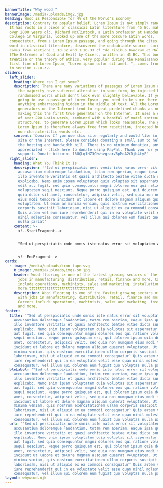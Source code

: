 ```yaml
---
bannerTitle: "Why wood "
bannerImage: /media/uploads/img2.jpg
heading: Wood is Responsible for 4% of the World’s Economy
description: Contrary to popular belief, Lorem Ipsum is not simply random text.
  It has roots in a piece of classical Latin literature from 45 BC, making it
  over 2000 years old. Richard McClintock, a Latin professor at Hampden-Sydney
  College in Virginia, looked up one of the more obscure Latin words,
  consectetur, from a Lorem Ipsum passage, and going through the cites of the
  word in classical literature, discovered the undoubtable source. Lorem Ipsum
  comes from sections 1.10.32 and 1.10.33 of "de Finibus Bonorum et Malorum"
  (The Extremes of Good and Evil) by Cicero, written in 45 BC. This book is a
  treatise on the theory of ethics, very popular during the Renaissance. The
  first line of Lorem Ipsum, "Lorem ipsum dolor sit amet..", comes from a line
  in section 1.10.32.
sliders:
  left_slider:
    heading: Where can I get some?
    description: There are many variations of passages of Lorem Ipsum available, but
      the majority have suffered alteration in some form, by injected humour, or
      randomised words which don't look even slightly believable. If you are
      going to use a passage of Lorem Ipsum, you need to be sure there isn't
      anything embarrassing hidden in the middle of text. All the Lorem Ipsum
      generators on the Internet tend to repeat predefined chunks as necessary,
      making this the first true generator on the Internet. It uses a dictionary
      of over 200 Latin words, combined with a handful of model sentence
      structures, to generate Lorem Ipsum which looks reasonable. The generated
      Lorem Ipsum is therefore always free from repetition, injected humour, or
      non-characteristic words etc.
    content: "Donate: If you use this site regularly and would like to help keep the
      site on the Internet, please consider donating a small sum to help pay for
      the hosting and bandwidth bill. There is no minimum donation, any sum is
      appreciated - click here to donate using PayPal. Thank you for your
      support. Donate bitcoin: 16UQLq1HZ3CNwhvgrarV6pMoA2CDjb4tyF"
  right_slider:
    heading: What You Think It Is
    description: '"Sed ut perspiciatis unde omnis iste natus error sit voluptatem
      accusantium doloremque laudantium, totam rem aperiam, eaque ipsa quae ab
      illo inventore veritatis et quasi architecto beatae vitae dicta sunt
      explicabo. Nemo enim ipsam voluptatem quia voluptas sit aspernatur aut
      odit aut fugit, sed quia consequuntur magni dolores eos qui ratione
      voluptatem sequi nesciunt. Neque porro quisquam est, qui dolorem ipsum
      quia dolor sit amet, consectetur, adipisci velit, sed quia non numquam
      eius modi tempora incidunt ut labore et dolore magnam aliquam quaerat
      voluptatem. Ut enim ad minima veniam, quis nostrum exercitationem ullam
      corporis suscipit laboriosam, nisi ut aliquid ex ea commodi consequatur?
      Quis autem vel eum iure reprehenderit qui in ea voluptate velit esse quam
      nihil molestiae consequatur, vel illum qui dolorem eum fugiat quo voluptas
      nulla pariat'
    content: >-
      <!--StartFragment-->


      "Sed ut perspiciatis unde omnis iste natus error sit voluptatem accusantium doloremque laudantium, totam rem aperiam, eaque ipsa quae ab illo inventore veritatis et quasi architecto beatae vitae dicta sunt explicabo. Nemo enim ipsam voluptatem quia voluptas sit aspernatur aut odit aut fugit, sed quia consequuntur magni dolores eos qui ratione voluptatem sequi nesciunt. Neque porro quisquam est, qui dolorem ipsum quia dolor sit amet, consectetur, adipisci velit, sed quia non numquam eius modi tempora incidunt ut labore et dolore magnam aliquam quaerat voluptatem. Ut enim ad minima veniam, quis nostrum exercitationem ullam corporis suscipit laboriosam, nisi ut aliquid ex ea commodi consequatur? Quis autem vel eum iure reprehenderit qui in ea voluptate velit esse quam nihil molestiae consequatur, vel illum qui dolorem eum fugiat quo voluptas nulla pariat


      <!--EndFragment-->
cards:
  - image: /media/uploads/icon-tape.svg
    b_image: /media/uploads/img1-sm.jpg
    header: Wood flooring is one of the fastest growing sectors of the industry with
      jobs in manufacturing, distribution, retail, finance and more. Careers
      include operations, machinists, sales and marketing, installations and
      more.tttttttttttttttttttttttttttttt
    description: Wood flooring is one of the fastest growing sectors of the industry
      with jobs in manufacturing, distribution, retail, finance and more.
      Careers include operations, machinists, sales and marketing, installations
      and more.
footer:
  title: '"Sed ut perspiciatis unde omnis iste natus error sit voluptatem
    accusantium doloremque laudantium, totam rem aperiam, eaque ipsa quae ab
    illo inventore veritatis et quasi architecto beatae vitae dicta sunt
    explicabo. Nemo enim ipsam voluptatem quia voluptas sit aspernatur aut odit
    aut fugit, sed quia consequuntur magni dolores eos qui ratione voluptatem
    sequi nesciunt. Neque porro quisquam est, qui dolorem ipsum quia dolor sit
    amet, consectetur, adipisci velit, sed quia non numquam eius modi tempora
    incidunt ut labore et dolore magnam aliquam quaerat voluptatem. Ut enim ad
    minima veniam, quis nostrum exercitationem ullam corporis suscipit
    laboriosam, nisi ut aliquid ex ea commodi consequatur? Quis autem vel eum
    iure reprehenderit qui in ea voluptate velit esse quam nihil molestiae
    consequatur, vel illum qui dolorem eum fugiat quo voluptas nulla pariat'
  btnLabel: '"Sed ut perspiciatis unde omnis iste natus error sit voluptatem
    accusantium doloremque laudantium, totam rem aperiam, eaque ipsa quae ab
    illo inventore veritatis et quasi architecto beatae vitae dicta sunt
    explicabo. Nemo enim ipsam voluptatem quia voluptas sit aspernatur aut odit
    aut fugit, sed quia consequuntur magni dolores eos qui ratione voluptatem
    sequi nesciunt. Neque porro quisquam est, qui dolorem ipsum quia dolor sit
    amet, consectetur, adipisci velit, sed quia non numquam eius modi tempora
    incidunt ut labore et dolore magnam aliquam quaerat voluptatem. Ut enim ad
    minima veniam, quis nostrum exercitationem ullam corporis suscipit
    laboriosam, nisi ut aliquid ex ea commodi consequatur? Quis autem vel eum
    iure reprehenderit qui in ea voluptate velit esse quam nihil molestiae
    consequatur, vel illum qui dolorem eum fugiat quo voluptas nulla pariat'
  url: '"Sed ut perspiciatis unde omnis iste natus error sit voluptatem
    accusantium doloremque laudantium, totam rem aperiam, eaque ipsa quae ab
    illo inventore veritatis et quasi architecto beatae vitae dicta sunt
    explicabo. Nemo enim ipsam voluptatem quia voluptas sit aspernatur aut odit
    aut fugit, sed quia consequuntur magni dolores eos qui ratione voluptatem
    sequi nesciunt. Neque porro quisquam est, qui dolorem ipsum quia dolor sit
    amet, consectetur, adipisci velit, sed quia non numquam eius modi tempora
    incidunt ut labore et dolore magnam aliquam quaerat voluptatem. Ut enim ad
    minima veniam, quis nostrum exercitationem ullam corporis suscipit
    laboriosam, nisi ut aliquid ex ea commodi consequatur? Quis autem vel eum
    iure reprehenderit qui in ea voluptate velit esse quam nihil molestiae
    consequatur, vel illum qui dolorem eum fugiat quo voluptas nulla pariat'
layout: whywood.njk
---
```

